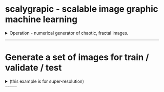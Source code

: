# scalygrapic - scalable image graphic machine learning
<details>
  <summary> 
   Operation - numerical generator of chaotic, fractal images.
  </summary>
  <br>
  a. Clone this repository
  
  ```bash scripting
    git clone https://github.com/dlanier/scalygraphic.git
  ```
  b. Edit a yaml file to set your image resolutions and number of images
  
Requires Python 3.5 or more
 </details>

------
 # Generate a set of images for train / validate / test 
<details>
  <summary>
   (this example is for super-resolution)
  </summary> <br>
  a. Copy the file scalygraphic/data/run_files/create_scaled_image_set.yml to your run (or test) directory.  <br>
  ```bash scripting
  #in the directory with the cloned repo
  mkdir -p run_dir/results
  cp scalygraphic/data/run_files/create_scaled_image_set.yml run_dir/anew_image_set.yml
  ```
   <br>
  b. Edit the newly copied file to set the run parameters for the desired data set.  <br>
  ```bash scripting
  #main function in src/scalygraphic.py calls method defined here with these run parameters
  method:               scaled_images_dataset

  #number of pairs of images
  number_of_image_sets: 100
  
  #small scale size
  small_scale_rows:     128
  small_scale_cols:     128
  
  #matching large scale image size
  large_scale_rows:     256
  large_scale_cols:     256

  #where to write the results
  results_directory:    ./run_dir/results

  #max number of iterations for the algorithm (larger is slower)
  it_max:               64
  #image diagonal multiples (larger is slower, smaller may produce artifacts)
  scale_dist:           10

  #false color if true
  greyscale:            False
  #constrain image generation to use one equation only
  use_one_eq:           False
  ```
<br>
  c. Call the main function from the command line with the edited .yml file.  <br>
  ```bash scripting
  #Note that the run_file is in the run_directory
  python3 ./scalygraphic/src/scalygraphic.py -run_directory ./run_dir/ -run_file anew_image_set.yml
  #Check that the hash-named images begin to appear in the run_dir/results directory
  ```
</details>
------
